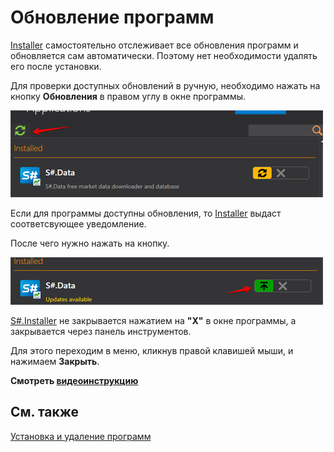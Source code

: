 # Обновление программ

[Installer](SharpInstaller.md) самостоятельно отслеживает все обновления программ и обновляется сам автоматически. Поэтому нет необходимости удалять его после установки. 

Для проверки доступных обновлений в ручную, необходимо нажать на кнопку **Обновления** в правом углу в окне программы.

![force update installer](../images/force_update_installer.png)

Если для программы доступны обновления, то [Installer](SharpInstaller.md) выдаст соответсвующее уведомление.

После чего нужно нажать на кнопку.

![updat installer](../images/updat_installer.png)

[S\#.Installer](SharpInstaller.md) не закрывается нажатием на **"Х"** в окне программы, а закрывается через панель инструментов.

Для этого переходим в меню, кликнув правой клавишей мыши, и нажимаем **Закрыть**.

**Смотреть [видеоинструкцию](InstallerUpdateProgramsVideo.md)**

## См. также

[Установка и удаление программ ](Installer_installing_removing_programs.md)
